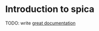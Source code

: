 # Introduction to spica

TODO: write [great documentation](http://jacobian.org/writing/what-to-write/)
